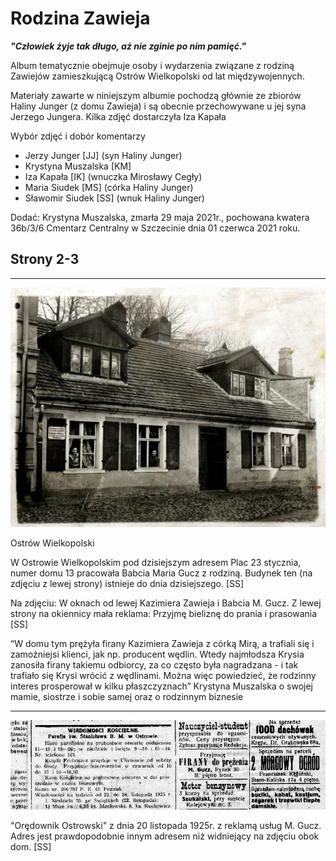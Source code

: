 # Rodzina Zawieja

***"Człowiek żyje tak długo, aż nie zginie po nim pamięć."***

Album tematycznie obejmuje osoby i wydarzenia związane z rodziną Zawiejów zamieszkującą Ostrów Wielkopolski od lat międzywojennych.

Materiały zawarte w niniejszym albumie pochodzą głównie ze zbiorów Haliny Junger (z domu Zawieja) i są obecnie przechowywane u jej syna Jerzego Jungera. Kilka zdjęć dostarczyła Iza Kapała

Wybór zdjęć i dobór komentarzy

- Jerzy Junger [JJ] (syn Haliny Junger)
- Krystyna Muszalska [KM]
- Iza Kapała [IK] (wnuczka Mirosławy Cegły)
- Maria Siudek [MS] (córka Haliny Junger)
- Sławomir Siudek [SS] (wnuk Haliny Junger)

Dodać: Krystyna Muszalska, zmarła 29 maja 2021r., pochowana kwatera 36b/3/6 Cmentarz Centralny w Szczecinie dnia 01 czerwca 2021 roku.

## Strony 2-3

---
![Strona48.2.jpeg](Strona48.2.jpeg)

Ostrów Wielkopolski

W Ostrowie Wielkopolskim pod dzisiejszym adresem Plac 23 stycznia, numer domu 13 pracowała Babcia Maria Gucz z rodziną. Budynek ten (na zdjęciu z lewej strony) istnieje do dnia dzisiejszego. [SS]

Na zdjęciu:  W oknach od lewej Kazimiera Zawieja i Babcia M. Gucz. Z lewej strony na okiennicy mała reklama: Przyjmę bieliznę do prania i prasowania [SS]

“W domu tym prężyła firany Kazimiera Zawieja z córką Mirą, a trafiali się i zamożniejsi klienci, jak np. producent wędlin. Wtedy najmłodsza Krysia zanosiła firany takiemu odbiorcy, za co często była nagradzana - i tak trafiało się Krysi wrócić z wędlinami. Można więc powiedzieć, że rodzinny interes prosperował w kilku płaszczyznach” Krystyna Muszalska o swojej mamie, siostrze i sobie samej oraz o rodzinnym biznesie

---
![1925-11-20-oredownik-ostrowski.jpeg](1925-11-20-oredownik-ostrowski.jpeg)

"Orędownik Ostrowski" z dnia 20 listopada 1925r. z reklamą usług M. Gucz. Adres jest prawdopodobnie innym adresem niż widniejący na zdjęciu obok dom. [SS]

